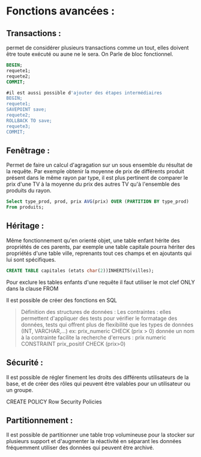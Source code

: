 # Fonctions avancées :
## Transactions :
permet de considérer plusieurs transactions comme un tout, elles doivent être toute exécuté ou aune ne le sera. On Parle de bloc fonctionnel.

```sql
BEGIN;
requete1;
requete2;
COMMIT;

#il est aussi possible d'ajouter des étapes intermédiaires
BEGIN;
requete1;
SAVEPOINT save;
requete2;
ROLLBACK TO save;
requete3;
COMMIT;
```
## Fenêtrage :
Permet de faire un calcul d'agragation sur un sous ensemble du résultat de la requête. Par exemple obtenir la moyenne de prix de différents produit présent dans le même rayon par type, il est plus pertinent de comparer le prix d'une TV à la moyenne du prix des autres TV qu'à l'ensemble des produits du rayon.

```sql
Select type_prod, prod, prix AVG(prix) OVER (PARTITION BY type_prod)
From produits;
```

## Héritage :
Même fonctionnement qu'en orienté objet, une table enfant hérite des propriétés de ces parents, par exemple une table capitale pourra hériter des propriétés d'une table ville, reprenants tout ces champs et en ajoutants qui lui sont spécifiques.

```sql
CREATE TABLE capitales (etats char(2))INHERITS(villes);
```
Pour exclure les tables enfants d'une requête il faut utiliser le mot clef ONLY dans la clause FROM

Il est possible de créer des fonctions en SQL

> Définition des structures de données :
> Les contraintes : elles permettent d'appliquer des tests pour vérifier le formatage des données, tests qui offrent plus de flexibilité que les types de données (INT, VARCHAR,...)
> ex: prix_numeric CHECK (prix > 0)
> donnée un nom à la contrainte facilite la recherche d'erreurs :
> prix numeric CONSTRAINT prix_positif CHECK (prix>0)

## Sécurité :
Il est possible de régler finement les droits des différents utilisateurs de la base, et de créer des rôles qui peuvent être valables pour un utilisateur ou un groupe.

CREATE POLICY
Row Security Policies

## Partitionnement :
Il est possible de partitionner une table trop volumineuse pour la stocker sur plusieurs support et d'augmenter la réactivité en séparant les données fréquemment utiliser des données qui peuvent être archivé.
<!--stackedit_data:
eyJoaXN0b3J5IjpbMTY0NjI3MzUwM119
-->